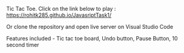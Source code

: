 Tic Tac Toe.  Click on the link below to play : 
https://rohitk285.github.io/JavasriptTask1/

Or clone the repository and open live server on Visual Studio Code

Features included - 
Tic tac toe board,
Undo button,
Pause Button,
10 second timer
